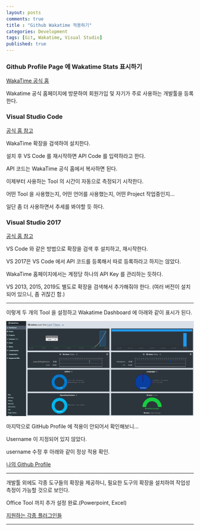 ```yaml
---
layout: posts
comments: true
title : "Github Wakatime 적용하기"
categories: Development
tags: [Git, Wakatime, Visual Studio]
published: true
---
```


### Github Profile Page 에 Wakatime Stats 표시하기

[WakaTime 공식 홈](https://wakatime.com/)

Wakatime 공식 홈페이지에 방문하여 회원가입 및 자기가 주로 사용하는 개발툴을 등록한다.

### Visual Studio Code

[공식 홈 참고](https://wakatime.com/vs-code)

WakaTime 확장을 검색하여 설치한다.

설치 후 VS Code 를 재시작하면 API Code 를 입력하라고 한다.

API 코드는 WakaTime 공식 홈에서 복사하면 된다.

이제부터 사용하는 Tool 의 시간이 자동으로 측정되기 시작한다.

어떤 Tool 을 사용했는지, 어떤 언어를 사용했는지, 어떤 Project 작업중인지...

일단 좀 더 사용하면서 추세를 봐야할 듯 하다.

### Visual Studio 2017

[공식 홈 참고](https://wakatime.com/visual-studio)

VS Code 와 같은 방법으로 확장을 검색 후 설치하고, 재시작한다.

VS 2017은 VS Code 에서 API 코드를 등록해서 따로 등록하라고 하지는 않았다.

WakaTime 홈페이지에서는 계정당 하나의 API Key 를 관리하는 듯하다.

VS 2013, 2015, 2019도 별도로 확장을 검색해서 추가해줘야 한다. (여러 버전이 설치되어 있으니, 좀 귀찮긴 함.)

---
이렇게 두 개의 Tool 을 설정하고 Wakatime Dashboard 에 아래와 같이 표시가 된다.

![WakaTime Dashboard](/assets/images/2022-04-16/waka_dashboard.JPG)

마지막으로 GitHub Profile 에 적용이 안되어서 확인해보니...

Username 이 지정되어 있지 않았다.

username 수정 후 아래와 같이 정상 적용 확인.

[나의 Github Profile](https://github.com/jcseo1028)

---

개발툴 외에도 각종 도구들의 확장을 제공하니, 필요한 도구의 확장을 설치하여 작업성 측정이 가능할 것으로 보인다.

Office Tool 까지 추가 설정 완료.(Powerpoint, Excel)

[지원하는 각종 플러그인들](https://wakatime.com/plugins)

---
